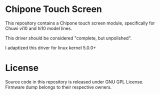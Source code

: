 # Chipone Touch Screen

This repository contains a Chipone touch screen module, specifically for Chuwi vi10 and hi10 model lines.

This driver should be considered "complete, but unpolished".

I adaptized this driver for linux kernel 5.0.0+

# License
Source code in this repository is released under GNU GPL License.<br>
Firmware dump belongs to their respective owners.
